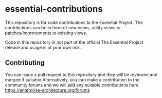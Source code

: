 # essential-contributions
This repository is for code contributions to the Essential Project. The contributions can be in form of new views, utility views or patches/improvements to existing views.

Code in this repository in not part of the official The Essential Project release and usage is at your own risk.

## Contributing
You can issue a pull request to this repository and they will be reviewed and merged if suitable
Alternatively, you can make a contribution to the community forums and we will add any suitable contributions here.
https://enterprise-architecture.org/forums
